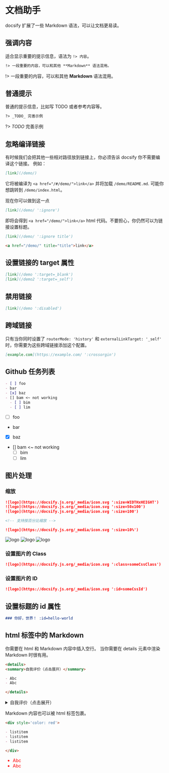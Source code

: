 # 文档助手

docsify 扩展了一些 Markdown 语法，可以让文档更易读。

## 强调内容

适合显示重要的提示信息，语法为 `!> 内容`。

```markdown
!> 一段重要的内容，可以和其他 **Markdown** 语法混用。
```

!> 一段重要的内容，可以和其他 **Markdown** 语法混用。

## 普通提示

普通的提示信息，比如写 TODO 或者参考内容等。

```markdown
?> _TODO_ 完善示例
```

?> _TODO_ 完善示例

## 忽略编译链接

有时候我们会把其他一些相对路径放到链接上，你必须告诉 docsify 你不需要编译这个链接。 例如：

```md
[link](/demo/)
```

它将被编译为 `<a href="/#/demo/">link</a>` 并将加载 `/demo/README.md`. 可能你想跳转到 `/demo/index.html`。

现在你可以做到这一点

```md
[link](/demo/ ':ignore')
```

即将会得到 `<a href="/demo/">link</a>` html 代码。不要担心，你仍然可以为链接设置标题。

```md
[link](/demo/ ':ignore title')

<a href="/demo/" title="title">link</a>
```

## 设置链接的 target 属性

```md
[link](/demo ':target=_blank')
[link](/demo2 ':target=_self')
```

## 禁用链接

```md
[link](/demo ':disabled')
```

## 跨域链接

只有当你同时设置了 `routerMode: 'history'` 和 `externalLinkTarget: '_self'` 时，你需要为这些跨域链接添加这个配置。

```md
[example.com](https://example.com/ ':crossorgin')
```

## Github 任务列表

```md
- [ ] foo
- bar
- [x] baz
- [] bam <~ not working
  - [ ] bim
  - [ ] lim
```

- [ ] foo
- bar
- [x] baz
- [] bam <~ not working
  - [ ] bim
  - [ ] lim

## 图片处理

### 缩放

```md
![logo](https://docsify.js.org/_media/icon.svg ':size=WIDTHxHEIGHT')
![logo](https://docsify.js.org/_media/icon.svg ':size=50x100')
![logo](https://docsify.js.org/_media/icon.svg ':size=100')

<!-- 支持按百分比缩放 -->

![logo](https://docsify.js.org/_media/icon.svg ':size=10%')
```

![logo](https://docsify.js.org/_media/icon.svg ':size=50x100')
![logo](https://docsify.js.org/_media/icon.svg ':size=100')
![logo](https://docsify.js.org/_media/icon.svg ':size=10%')

### 设置图片的 Class

```md
![logo](https://docsify.js.org/_media/icon.svg ':class=someCssClass')
```

### 设置图片的 ID

```md
![logo](https://docsify.js.org/_media/icon.svg ':id=someCssId')
```

## 设置标题的 id 属性

```md
### 你好，世界！ :id=hello-world
```

## html 标签中的 Markdown

你需要在 html 和 Markdown 内容中插入空行。
当你需要在 details 元素中渲染 Markdown 时很有用。

```markdown
<details>
<summary>自我评价（点击展开）</summary>

- Abc
- Abc

</details>
```

<details>
<summary>自我评价（点击展开）</summary>

- Abc
- Abc

</details>

Markdown 内容也可以被 html 标签包裹。

```markdown
<div style='color: red'>

- listitem
- listitem
- listitem

</div>
```

<div style='color: red'>

- Abc
- Abc

</div>